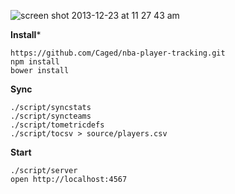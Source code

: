 ![screen shot 2013-12-23 at 11 27 43 am](https://f.cloud.github.com/assets/25/1802714/8c60c31e-6c08-11e3-9271-8e5d5876167e.png)

**Install***

```
https://github.com/Caged/nba-player-tracking.git
npm install
bower install
```

**Sync**

```
./script/syncstats
./script/syncteams
./script/tometricdefs
./script/tocsv > source/players.csv
```

**Start**

```
./script/server
open http://localhost:4567
```
